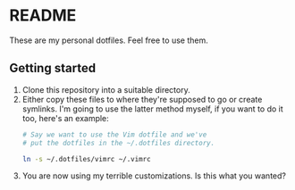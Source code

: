 # README
These are my personal dotfiles. Feel free to use them.
## Getting started
1. Clone this repository into a suitable directory.
2. Either copy these files to where they're supposed to go or create symlinks. I'm going to use the latter method myself, if you want to do it too, here's an example:
    ```bash
    # Say we want to use the Vim dotfile and we've
    # put the dotfiles in the ~/.dotfiles directory.
    
    ln -s ~/.dotfiles/vimrc ~/.vimrc
    ```
3. You are now using my terrible customizations. Is this what you wanted?

